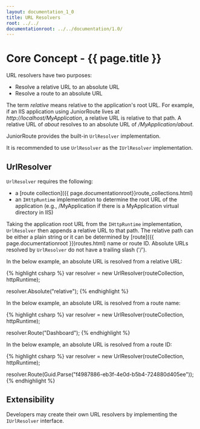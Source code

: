 ```yaml
---
layout: documentation_1_0
title: URL Resolvers
root: ../../
documentationroot: ../../documentation/1.0/
---
```

Core Concept - {{ page.title }}
=
URL resolvers have two purposes:
* Resolve a relative URL to an absolute URL
* Resolve a route to an absolute URL

The term *relative* means relative to the application's root URL. For example, if an IIS application using JuniorRoute lives at *http://localhost/MyApplication*, a relative URL is relative to that path. A relative URL of *about* resolves to an absolute URL of */MyApplication/about*.

JuniorRoute provides the built-in ```UrlResolver``` implementation.

It is recommended to use ```UrlResolver``` as the ```IUrlResolver``` implementation.

UrlResolver
-
```UrlResolver``` requires the following:
* a [route collection]({{ page.documentationroot}}route_collections.html)
* an ```IHttpRuntime``` implementation to determine the root URL of the application (e.g., /MyApplication if there is a MyApplication virtual directory in IIS)

Taking the application root URL from the ```IHttpRuntime``` implementation, ```UrlResolver``` then appends a relative URL to that path. The relative path can be either a plain string or it can be determined by [route]({{ page.documentationroot }})routes.html) name or route ID. Absolute URLs resolved by ```UrlResolver``` do not have a trailing slash ('/').

In the below example, an absolute URL is resolved from a relative URL:

{% highlight csharp %}
var resolver = new UrlResolver(routeCollection, httpRuntime);

resolver.Absolute("relative");
{% endhighlight %}

In the below example, an absolute URL is resolved from a route name:

{% highlight csharp %}
var resolver = new UrlResolver(routeCollection, httpRuntime);

resolver.Route("Dashboard");
{% endhighlight %}

In the below example, an absolute URL is resolved from a route ID:

{% highlight csharp %}
var resolver = new UrlResolver(routeCollection, httpRuntime);

resolver.Route(Guid.Parse("f4987886-eb3f-4e0d-b5b4-724880d405ee"));
{% endhighlight %}

Extensibility
-
Developers may create their own URL resolvers by implementing the ```IUrlResolver``` interface.